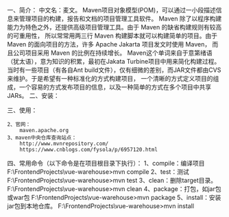 一、简介：
    中文名：麦文。
    Maven项目对象模型(POM)，可以通过一小段描述信息来管理项目的构建，报告和文档的项目管理工具软件。
    Maven 除了以程序构建能力为特色之外，还提供高级项目管理工具。由于 Maven 的缺省构建规则有较高的可重用性，
    所以常常用两三行 Maven 构建脚本就可以构建简单的项目。由于 Maven 的面向项目的方法，许多 Apache Jakarta 项目发文时使用 Maven，
    而且公司项目采用 Maven 的比例在持续增长。
    Maven这个单词来自于意第绪语（犹太语），意为知识的积累，最初在Jakata Turbine项目中用来简化构建过程。
    当时有一些项目（有各自Ant build文件），仅有细微的差别，而JAR文件都由CVS来维护。于是希望有一种标准化的方式构建项目，
    一个清晰的方式定义项目的组成，一个容易的方式发布项目的信息，以及一种简单的方式在多个项目中共享JARs。
二、安装：
    
三、使用：
    
    2、官网：
        maven.apache.org
    3、maven中央仓库查询站点：
        http://www.mvnrepository.com/
        https://www.cnblogs.com/fysola/p/6957120.html
四、常用命令（以下命令是在项目根目录下执行）：
    1、compile：编译项目
        F:\FrontendProjects\vue-warehouse>mvn compile
    2、test：测试
        F:\FrontendProjects\vue-warehouse>mvn test
    3、clean：删除target目录。
        F:\FrontendProjects\vue-warehouse>mvn clean
    4、package：打包，如jar包或war包
        F:\FrontendProjects\vue-warehouse>mvn package
    5、install：安装jar包到本地仓库。
        F:\FrontendProjects\vue-warehouse>mvn install        

